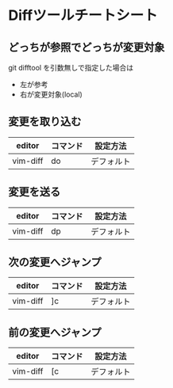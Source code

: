 # Diffツールチートシート

## どっちが参照でどっちが変更対象

git difftool を引数無しで指定した場合は

- 左が参考
- 右が変更対象(local)

## 変更を取り込む

  | editor   | コマンド | 設定方法   |
  | -------- | -------- | ---------- |
  | vim-diff | do       | デフォルト |

## 変更を送る

  | editor   | コマンド | 設定方法   |
  | -------- | -------- | ---------- |
  | vim-diff | dp       | デフォルト |

## 次の変更へジャンプ

  | editor   | コマンド | 設定方法   |
  | -------- | -------- | ---------- |
  | vim-diff | ]c       | デフォルト |

## 前の変更へジャンプ

  | editor   | コマンド | 設定方法   |
  | -------- | -------- | ---------- |
  | vim-diff | [c       | デフォルト |
